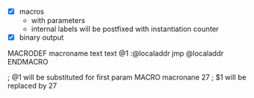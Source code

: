 - [x] macros 
    - with parameters
    - internal labels will be postfixed with instantiation counter
- [x] binary output

MACRODEF macroname
text
text @1
:@localaddr
jmp @localaddr
ENDMACRO

; @1 will be substituted for first param
MACRO  macronane 27 ; $1 will be replaced by 27

